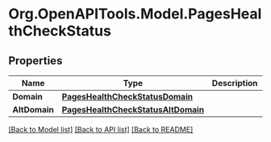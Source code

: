 # Org.OpenAPITools.Model.PagesHealthCheckStatus

## Properties

Name | Type | Description | Notes
------------ | ------------- | ------------- | -------------
**Domain** | [**PagesHealthCheckStatusDomain**](PagesHealthCheckStatusDomain.md) |  | [optional] 
**AltDomain** | [**PagesHealthCheckStatusAltDomain**](PagesHealthCheckStatusAltDomain.md) |  | [optional] 

[[Back to Model list]](../README.md#documentation-for-models) [[Back to API list]](../README.md#documentation-for-api-endpoints) [[Back to README]](../README.md)

